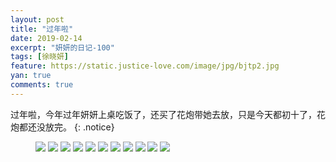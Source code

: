 ```yaml
---
layout: post
title: "过年啦"
date: 2019-02-14
excerpt: "妍妍的日记-100"
tags: [徐晓妍]
feature: https://static.justice-love.com/image/jpg/bjtp2.jpg
yan: true
comments: true
---
```

过年啦，今年过年妍妍上桌吃饭了，还买了花炮带她去放，只是今天都初十了，花炮都还没放完。
{: .notice}
<figure>
    <img src="{{ site.staticUrl }}/yanyan/image/2019guonian1.jpg?imageslim&imageMogr2/auto-orient" />
    <img src="{{ site.staticUrl }}/yanyan/image/2019guonian2.jpg?imageslim&imageMogr2/auto-orient" />
    <img src="{{ site.staticUrl }}/yanyan/image/2019guonian3.jpg?imageslim&imageMogr2/auto-orient" />
    <img src="{{ site.staticUrl }}/yanyan/image/2019guonian4.jpg?imageslim&imageMogr2/auto-orient" />
    <img src="{{ site.staticUrl }}/yanyan/image/2019guonian5.jpg?imageslim&imageMogr2/auto-orient" />
    <img src="{{ site.staticUrl }}/yanyan/image/2019guonian6.jpg?imageslim&imageMogr2/auto-orient" />
    <img src="{{ site.staticUrl }}/yanyan/image/2019guonian7.jpg?imageslim&imageMogr2/auto-orient" />
    <img src="{{ site.staticUrl }}/yanyan/image/2019guonian8.jpg?imageslim&imageMogr2/auto-orient" />
    <img src="{{ site.staticUrl }}/yanyan/image/2019guonian9.jpg?imageslim&imageMogr2/auto-orient" />
    <img src="{{ site.staticUrl }}/yanyan/image/2019guonian10.jpg?imageslim&imageMogr2/auto-orient" />
    <img src="{{ site.staticUrl }}/yanyan/image/2019guonian11.jpg?imageslim&imageMogr2/auto-orient" />
</figure>
